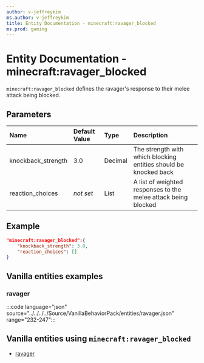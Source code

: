 ```yaml
---
author: v-jeffreykim
ms.author: v-jeffreykim
title: Entity Documentation - minecraft:ravager_blocked
ms.prod: gaming
---
```


# Entity Documentation - minecraft:ravager_blocked

`minecraft:ravager_blocked` defines the ravager's response to their melee attack being blocked.

## Parameters

|Name |Default Value  |Type  |Description  |
|:----------|:----------|:----------|:----------|
| knockback_strength| 3.0| Decimal| The strength with which blocking entities should be knocked back |
| reaction_choices| *not set*| List| A list of weighted responses to the melee attack being blocked |

## Example

```json
"minecraft:ravager_blocked":{
    "knockback_strength": 3.0,
    "reaction_choices": []
}
```

## Vanilla entities examples

### ravager

:::code language="json" source="../../../../Source/VanillaBehaviorPack/entities/ravager.json" range="232-247":::

## Vanilla entities using `minecraft:ravager_blocked`

- [ravager](../../../../Source/VanillaBehaviorPack_Snippets/entities/ravager.md)